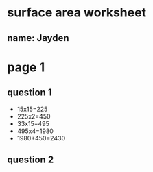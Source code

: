 # surface area worksheet

## name: Jayden

# page 1

## question 1
- 15x15=225
- 225x2=450
- 33x15=495
- 495x4=1980
- 1980+450=2430

## question 2
